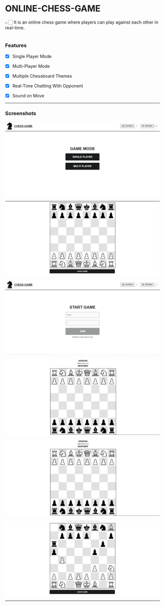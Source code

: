 # ONLINE-CHESS-GAME

 👉🏻 It is an online chess game where players can play against each other in real-time.
 
 
#
 
### Features

 - [X] Single Player Mode
 
 - [X] Multi-Player Mode
 
 - [X] Multiple Chessboard Themes
 
 - [X] Real-Time Chatting With Opponent
 
 - [X] Sound on Move

---

### Screenshots

![](img/img1.PNG)

![](img/img2.PNG)

![](img/img3.PNG)

![](img/img4.PNG)

![](img/img5.PNG)

![](img/img6.PNG)

---

